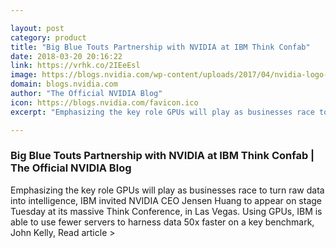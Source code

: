 ```yaml
---

layout: post
category: product
title: "Big Blue Touts Partnership with NVIDIA at IBM Think Confab"
date: 2018-03-20 20:16:22
link: https://vrhk.co/2IEeEsl
image: https://blogs.nvidia.com/wp-content/uploads/2017/04/nvidia-logo-2.jpg
domain: blogs.nvidia.com
author: "The Official NVIDIA Blog"
icon: https://blogs.nvidia.com/favicon.ico
excerpt: "Emphasizing the key role GPUs will play as businesses race to turn raw data into intelligence, IBM invited NVIDIA CEO Jensen Huang to appear on stage Tuesday at its massive Think Conference, in Las Vegas. Using GPUs, IBM is able to use fewer servers to harness data 50x faster on a key benchmark, John Kelly, Read article &gt;"

---
```


### Big Blue Touts Partnership with NVIDIA at IBM Think Confab | The Official NVIDIA Blog

Emphasizing the key role GPUs will play as businesses race to turn raw data into intelligence, IBM invited NVIDIA CEO Jensen Huang to appear on stage Tuesday at its massive Think Conference, in Las Vegas. Using GPUs, IBM is able to use fewer servers to harness data 50x faster on a key benchmark, John Kelly, Read article &gt;